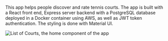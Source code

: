 This app helps people discover and rate tennis courts. The app is built with a React front end, Express server backend with a PostgreSQL database deployed in a Docker container using AWS, as well as JWT token authentication. The styling is done with Material UI.

![List of Courts, the home component of the app](https://i.ibb.co/sH5RtfZ/courtlist.jpg)
